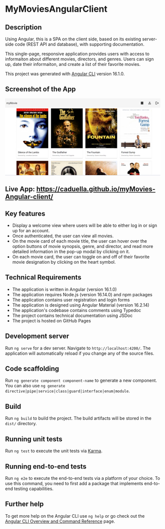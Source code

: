 # MyMoviesAngularClient

## Description
Using Angular, this is a SPA on the client side, based on its existing server-side code (REST API and database), with supporting documentation.

This single-page, responsive application provides users with access to informaiton about different movies, directors, and genres.  Users can sign up, date their informaiton, and create a list of their favorite movies.

This project was generated with [Angular CLI](https://github.com/angular/angular-cli) version 16.1.0.

## Screenshot of the App
![App all movies view](myMovie-Angular-view.png)

## Live App: https://caduella.github.io/myMovies-Angular-client/

## Key features
- Display a welcome view where users will be able to either log in or sign up for an account.
- Once authenticated, the user can view all movies.
- On the movie card of each movie title, the user can hover over the option buttons of movie synopsis, genre, and director, and read more detailed information in the pop-up modal by clicking on it.
- On each movie card, the user can toggle on and off of their favorite movie designation by clicking on the heart symbol.

## Technical Requirements
- The application is written in Angular (version 16.1.0)
- The application requires Node.js (version 16.14.0) and npm packages
- The application contains user registration and login forms
- The application is designed using Angular Material (version 16.2.14)
- The application's codebase contains comments using Typedoc
- The project contains technical documentation using JSDoc
- The project is hosted on GitHub Pages


## Development server

Run `ng serve` for a dev server. Navigate to `http://localhost:4200/`. The application will automatically reload if you change any of the source files.

## Code scaffolding

Run `ng generate component component-name` to generate a new component. You can also use `ng generate directive|pipe|service|class|guard|interface|enum|module`.

## Build

Run `ng build` to build the project. The build artifacts will be stored in the `dist/` directory.

## Running unit tests

Run `ng test` to execute the unit tests via [Karma](https://karma-runner.github.io).

## Running end-to-end tests

Run `ng e2e` to execute the end-to-end tests via a platform of your choice. To use this command, you need to first add a package that implements end-to-end testing capabilities.

## Further help

To get more help on the Angular CLI use `ng help` or go check out the [Angular CLI Overview and Command Reference](https://angular.io/cli) page.

